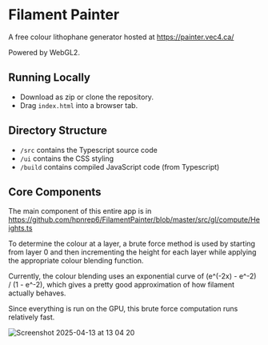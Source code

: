 # Filament Painter

A free colour lithophane generator hosted at https://painter.vec4.ca/ 

Powered by WebGL2.

## Running Locally

- Download as zip or clone the repository.
- Drag `index.html` into a browser tab.

## Directory Structure

- `/src` contains the Typescript source code
- `/ui` contains the CSS styling
- `/build` contains compiled JavaScript code (from Typescript)

## Core Components

The main component of this entire app is in https://github.com/hpnrep6/FilamentPainter/blob/master/src/gl/compute/Heights.ts

To determine the colour at a layer, a brute force method is used by starting from layer 0 and then incrementing the height for each layer while applying the appropriate colour blending function. 

Currently, the colour blending uses an exponential curve of (e^(-2x) - e^-2) / (1 - e^-2), which gives a pretty good approximation of how filament actually behaves. 

Since everything is run on the GPU, this brute force computation runs relatively fast.

![Screenshot 2025-04-13 at 13 04 20](https://github.com/user-attachments/assets/55c49b22-1024-4d0c-aaaa-86570f299b19)
